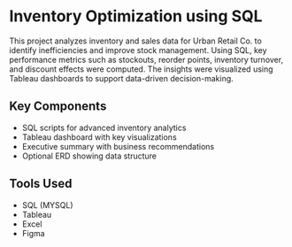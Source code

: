 
# Inventory Optimization using SQL

This project analyzes inventory and sales data for Urban Retail Co. to identify inefficiencies and improve stock management. Using SQL, key performance metrics such as stockouts, reorder points, inventory turnover, and discount effects were computed. The insights were visualized using Tableau dashboards to support data-driven decision-making.

## Key Components

* SQL scripts for advanced inventory analytics
* Tableau dashboard with key visualizations
* Executive summary with business recommendations
* Optional ERD showing data structure

## Tools Used

* SQL (MYSQL)
* Tableau
* Excel
* Figma

